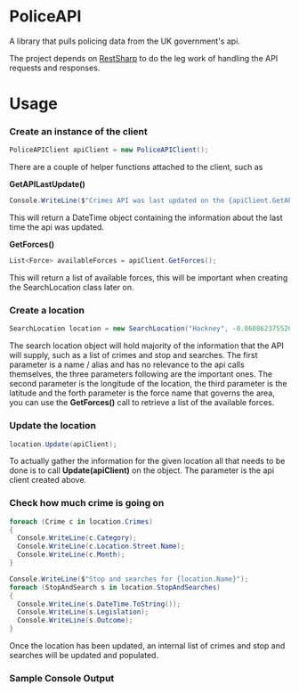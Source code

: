 # PoliceAPI
A library that pulls policing data from the UK government's api.

The project depends on [RestSharp](https://github.com/restsharp/RestSharp) to do the leg work of handling the API requests and responses.

# Usage

### Create an instance of the client

```cs
PoliceAPIClient apiClient = new PoliceAPIClient();
```
There are a couple of helper functions attached to the client, such as

**GetAPILastUpdate()**
```cs
Console.WriteLine($"Crimes API was last updated on the {apiClient.GetAPILastUpdate().Date.ToString("MM/yyyy")}");
```
This will return a DateTime object containing the information about the last time the api was updated.

**GetForces()**
```cs
List<Force> availableForces = apiClient.GetForces();
```

This will return a list of available forces, this will be important when creating the SearchLocation class later on.

### Create a location

```cs
SearchLocation location = new SearchLocation("Hackney", -0.06086237552047594, 51.54527031041626, "metropolitan");
```

The search location object will hold majority of the information that the API will supply, such as a list of crimes and stop and searches.
The first parameter is a name / alias and has no relevance to the api calls themselves, the three parameters following are the important ones. The second
parameter is the longitude of the location, the third parameter is the latitude and the forth parameter is the force name that governs the area, you can use the
**GetForces()** call to retrieve a list of the available forces.

### Update the location

```cs
location.Update(apiClient);
```

To actually gather the information for the given location all that needs to be done is to call **Update(apiClient)** on the object. The parameter is the api client created above.

### Check how much crime is going on

```cs
foreach (Crime c in location.Crimes)
{
  Console.WriteLine(c.Category);
  Console.WriteLine(c.Location.Street.Name);
  Console.WriteLine(c.Month);
}

Console.WriteLine($"Stop and searches for {location.Name}");
foreach (StopAndSearch s in location.StopAndSearches)
{
  Console.WriteLine(s.DateTime.ToString());
  Console.WriteLine(s.Legislation);
  Console.WriteLine(s.Outcome);
}
```

Once the location has been updated, an internal list of crimes and stop and searches will be updated and populated.

### Sample Console Output


